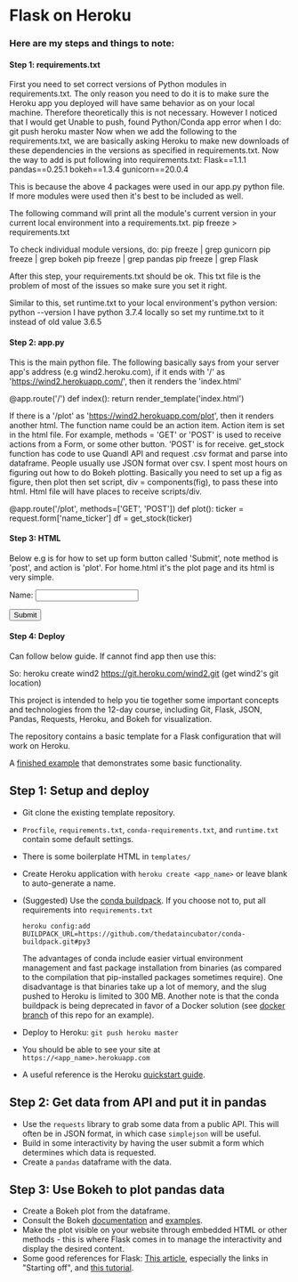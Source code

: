 # Flask on Heroku

### Here are my steps and things to note:

#### Step 1: requirements.txt
First you need to set correct versions of Python modules in requirements.txt.
The only reason you need to do it is to make sure the Heroku app you deployed will have same behavior as on your local machine. Therefore theoretically this is not necessary. However I noticed that I would get Unable to push, found Python/Conda app error when I do: git push heroku master
Now when we add the following to the requirements.txt, we are basically asking Heroku to make new downloads of these dependencies in the versions as specified in requirements.txt.
Now the way to add is put following into requirements.txt:
Flask==1.1.1
pandas==0.25.1
bokeh==1.3.4
gunicorn==20.0.4

This is because the above 4 packages were used in our app.py python file. If more modules were used then it's best to be included as well.

The following command will print all the module's current version in your current local environment into a requirements.txt.
pip freeze > requirements.txt

To check individual module versions, do:
pip freeze | grep gunicorn
pip freeze | grep bokeh
pip freeze | grep pandas
pip freeze | grep Flask

After this step, your requirements.txt should be ok. This txt file is the problem of most of the issues so make sure you set it right.

Similar to this, set runtime.txt to your local environment's python version:
python --version
I have python 3.7.4 locally so set my runtime.txt to it instead of old value 3.6.5



#### Step 2: app.py

This is the main python file. The following basically says from your server app's address (e.g wind2.heroku.com), if it ends with '/' as 'https://wind2.herokuapp.com/', then it renders the 'index.html'

@app.route('/')
def index():
    return render_template('index.html')

If there is a '/plot' as 'https://wind2.herokuapp.com/plot', then it renders another html. The function name could be an action item. Action item is set in the html file. For example, methods = 'GET' or 'POST' is used to receive actions from a Form, or some other button. 'POST' is for receive. get_stock function has code to use Quandl API and request .csv format and parse into dataframe. People usually use JSON format over csv. I spent most hours on figuring out how to do Bokeh plotting. Basically you need to set up a fig as figure, then plot then set script, div = components(fig), to pass these into html. Html file will have places to receive scripts/div.

@app.route('/plot', methods=['GET', 'POST'])
def plot():
    ticker = request.form['name_ticker']
    df = get_stock(ticker)

#### Step 3: HTML

Below e.g is for how to set up form button called 'Submit', note method is 'post', and action is 'plot'.
For home.html it's the plot page and its html is very simple.

<form id='userinfoform_lulu' method='post' action='plot' >
<p>
Name: <input type='text' name='name_ticker' />
</p>
<p>
<input type='submit' value='Submit' />
</p>
</form>

#### Step 4: Deploy
Can follow below guide. If cannot find app then use this:


So:
heroku create wind2
https://git.heroku.com/wind2.git (get wind2's git location)






This project is intended to help you tie together some important concepts and
technologies from the 12-day course, including Git, Flask, JSON, Pandas,
Requests, Heroku, and Bokeh for visualization.

The repository contains a basic template for a Flask configuration that will
work on Heroku.

A [finished example](https://lemurian.herokuapp.com) that demonstrates some basic functionality.

## Step 1: Setup and deploy
- Git clone the existing template repository.
- `Procfile`, `requirements.txt`, `conda-requirements.txt`, and `runtime.txt`
  contain some default settings.
- There is some boilerplate HTML in `templates/`
- Create Heroku application with `heroku create <app_name>` or leave blank to
  auto-generate a name.
- (Suggested) Use the [conda buildpack](https://github.com/thedataincubator/conda-buildpack).
  If you choose not to, put all requirements into `requirements.txt`

  `heroku config:add BUILDPACK_URL=https://github.com/thedataincubator/conda-buildpack.git#py3`

  The advantages of conda include easier virtual environment management and fast package installation from binaries (as compared to the compilation that pip-installed packages sometimes require).
  One disadvantage is that binaries take up a lot of memory, and the slug pushed to Heroku is limited to 300 MB. Another note is that the conda buildpack is being deprecated in favor of a Docker solution (see [docker branch](https://github.com/thedataincubator/flask-framework/tree/docker) of this repo for an example).
- Deploy to Heroku: `git push heroku master`
- You should be able to see your site at `https://<app_name>.herokuapp.com`
- A useful reference is the Heroku [quickstart guide](https://devcenter.heroku.com/articles/getting-started-with-python-o).

## Step 2: Get data from API and put it in pandas
- Use the `requests` library to grab some data from a public API. This will
  often be in JSON format, in which case `simplejson` will be useful.
- Build in some interactivity by having the user submit a form which determines which data is requested.
- Create a `pandas` dataframe with the data.

## Step 3: Use Bokeh to plot pandas data
- Create a Bokeh plot from the dataframe.
- Consult the Bokeh [documentation](http://bokeh.pydata.org/en/latest/docs/user_guide/embed.html)
  and [examples](https://github.com/bokeh/bokeh/tree/master/examples/embed).
- Make the plot visible on your website through embedded HTML or other methods - this is where Flask comes in to manage the interactivity and display the desired content.
- Some good references for Flask: [This article](https://realpython.com/blog/python/python-web-applications-with-flask-part-i/), especially the links in "Starting off", and [this tutorial](https://github.com/bev-a-tron/MyFlaskTutorial).
